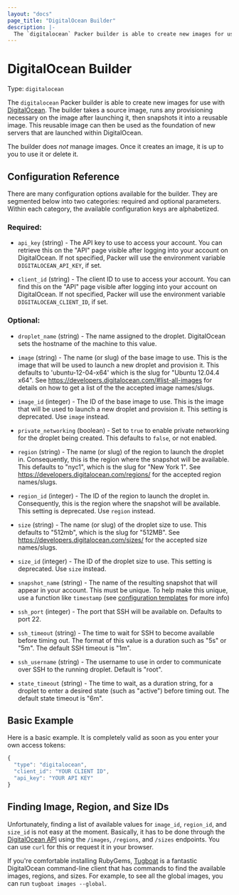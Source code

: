 ```yaml
---
layout: "docs"
page_title: "DigitalOcean Builder"
description: |-
  The `digitalocean` Packer builder is able to create new images for use with DigitalOcean. The builder takes a source image, runs any provisioning necessary on the image after launching it, then snapshots it into a reusable image. This reusable image can then be used as the foundation of new servers that are launched within DigitalOcean.
---
```


# DigitalOcean Builder

Type: `digitalocean`

The `digitalocean` Packer builder is able to create new images for use with
[DigitalOcean](http://www.digitalocean.com). The builder takes a source
image, runs any provisioning necessary on the image after launching it,
then snapshots it into a reusable image. This reusable image can then be
used as the foundation of new servers that are launched within DigitalOcean.

The builder does _not_ manage images. Once it creates an image, it is up to
you to use it or delete it.

## Configuration Reference

There are many configuration options available for the builder. They are
segmented below into two categories: required and optional parameters. Within
each category, the available configuration keys are alphabetized.

### Required:

* `api_key` (string) - The API key to use to access your account. You can
  retrieve this on the "API" page visible after logging into your account
  on DigitalOcean.
  If not specified, Packer will use the environment variable
  `DIGITALOCEAN_API_KEY`, if set.

* `client_id` (string) - The client ID to use to access your account. You can
  find this on the "API" page visible after logging into your account on
  DigitalOcean.
  If not specified, Packer will use the environment variable
  `DIGITALOCEAN_CLIENT_ID`, if set.

### Optional:

* `droplet_name` (string) - The name assigned to the droplet. DigitalOcean
  sets the hostname of the machine to this value.

* `image` (string) - The name (or slug) of the base image to use. This is the
  image that will be used to launch a new droplet and provision it. This
  defaults to 'ubuntu-12-04-x64' which is the slug for "Ubuntu 12.04.4 x64".
  See https://developers.digitalocean.com/#list-all-images for details on how to get a list of the the accepted image names/slugs.

* `image_id` (integer) - The ID of the base image to use. This is the image that
  will be used to launch a new droplet and provision it.
  This setting is deprecated. Use `image` instead.

* `private_networking` (boolean) - Set to `true` to enable private networking
  for the droplet being created. This defaults to `false`, or not enabled.

* `region` (string) - The name (or slug) of the region to launch the droplet in.
  Consequently, this is the region where the snapshot will be available.
  This defaults to "nyc1", which is the slug for "New York 1".
  See https://developers.digitalocean.com/regions/ for the accepted region names/slugs.

* `region_id` (integer) - The ID of the region to launch the droplet in. Consequently,
  this is the region where the snapshot will be available.
  This setting is deprecated. Use `region` instead.

* `size` (string) - The name (or slug) of the droplet size to use.
  This defaults to "512mb", which is the slug for "512MB".
  See https://developers.digitalocean.com/sizes/ for the accepted size names/slugs.

* `size_id` (integer) - The ID of the droplet size to use.
  This setting is deprecated. Use `size` instead.

* `snapshot_name` (string) - The name of the resulting snapshot that will
  appear in your account. This must be unique.
  To help make this unique, use a function like `timestamp` (see
  [configuration templates](/docs/templates/configuration-templates.html) for more info)

* `ssh_port` (integer) - The port that SSH will be available on. Defaults to port
  22.

* `ssh_timeout` (string) - The time to wait for SSH to become available
  before timing out. The format of this value is a duration such as "5s"
  or "5m". The default SSH timeout is "1m".

* `ssh_username` (string) - The username to use in order to communicate
  over SSH to the running droplet. Default is "root".

* `state_timeout` (string) - The time to wait, as a duration string,
  for a droplet to enter a desired state (such as "active") before
  timing out. The default state timeout is "6m".

## Basic Example

Here is a basic example. It is completely valid as soon as you enter your
own access tokens:

```javascript
{
  "type": "digitalocean",
  "client_id": "YOUR CLIENT ID",
  "api_key": "YOUR API KEY"
}
```

## Finding Image, Region, and Size IDs

Unfortunately, finding a list of available values for `image_id`, `region_id`,
and `size_id` is not easy at the moment. Basically, it has to be done through
the [DigitalOcean API](https://www.digitalocean.com/api_access) using the
`/images`, `/regions`, and `/sizes` endpoints. You can use `curl` for this
or request it in your browser.

If you're comfortable installing RubyGems, [Tugboat](https://github.com/pearkes/tugboat)
is a fantastic DigitalOcean command-line client that has commands to
find the available images, regions, and sizes. For example, to see all the
global images, you can run `tugboat images --global`.
